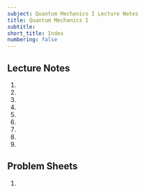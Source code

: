 ```yaml
---
subject: Quantum Mechanics I Lecture Notes
title: Quantum Mechanics I
subtitle:
short_title: Index
numbering: false
---
```



## Lecture Notes 

1. [](./01-background.md)
1. [](./02-basics.md)
1. [](./03-sep-TISE.md)
1. [](./04-free-particle.md)
1. [](./05-momentum.md)
1. [](./06-operators.md)
1. [](./07-comm-up.md)
1. [](./08-inf-square-well.md)
1. [](./09-inf-square-well-dyn.md)

## Problem Sheets

1. [](./PS1.md)

